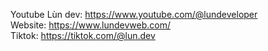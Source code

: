 Youtube Lùn dev: https://www.youtube.com/@lundeveloper <br />
Website: https://www.lundevweb.com/<br />
Tiktok: https://tiktok.com/@lun.dev<br />
